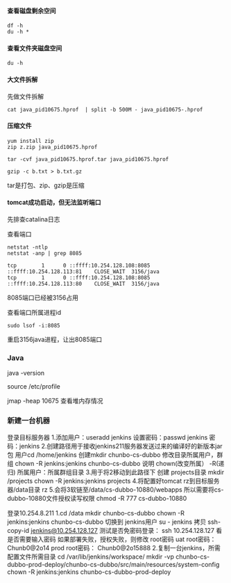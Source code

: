 

#### 查看磁盘剩余空间

```shell
df -h
du -h *
```

#### 查看文件夹磁盘空间

```shell
du -h
```

#### 大文件拆解

先做文件拆解

```shell
cat java_pid10675.hprof  | split -b 500M - java_pid10675-.hprof
```

#### 压缩文件

```shell
yum install zip
zip z.zip java_pid10675.hprof 
```

```shell
tar -cvf java_pid10675.hprof.tar java_pid10675.hprof 
```

```shell
gzip -c b.txt > b.txt.gz
```

tar是打包、zip、gzip是压缩



#### tomcat成功启动，但无法监听端口

先排查catalina日志

查看端口

```
netstat -ntlp
netstat -anp | grep 8085
```

```
tcp        1      0 ::ffff:10.254.128.108:8085  ::ffff:10.254.128.113:81    CLOSE_WAIT  3156/java           
tcp        1      0 ::ffff:10.254.128.108:8085  ::ffff:10.254.128.113:80    CLOSE_WAIT  3156/java
```

8085端口已经被3156占用

查看端口所属进程id

```
sudo lsof -i:8085
```

重启3156java进程，让出8085端口



### Java

java -version

source /etc/profile

jmap -heap 10675 查看堆内存情况



### 新建一台机器

登录目标服务器
1.添加用户：useradd jenkins 设置密码：passwd jenkins  密码：jenkins
2.创建路径用于接收jenkins211服务器发送过来的编译好的新版本jar包
  用户cd /home/jenkins 创建mkdir chunbo-cs-dubbo
  修改目录所属用户，群组  chown -R jenkins:jenkins chunbo-cs-dubbo 说明 chown(改变所属） -R(递归) 所属用户：所属群组目录
3.用于将2移动到此路径下
  创建 projects目录 mkdir /projects
  chown -R jenkins:jenkins projects
4.将配置好tomcat rz到目标服务器/data目录
  rz
5.会将3软链至/data/cs-dubbo-10880/webapps
  所以需要将cs-dubbo-10880文件授权读写权限
  chmod -R 777 cs-dubbo-10880

登录10.254.8.211
1.cd /data
  mkdir chunbo-cs-dubbo
  chown -R jenkins:jenkins chunbo-cs-dubbo
  切换到 jenkins用户 su - jenkins
  拷贝 ssh-copy-id jenkins@10.254.128.127 
  测试是否免密码登录： ssh  10.254.128.127 看是否需要输入密码
   如果部署失败，授权失败，则修改 root密码
   uat  root密码：   Chunb0@2o14
   prod  root密码： Chunb0@2o15888
2.复制一台jenkins，所需配置文件所需目录
  cd /var/lib/jenkins/workspace/
  mkdir -vp chunbo-cs-dubbo-prod-deploy/chunbo-cs-dubbo/src/main/resources/system-config
  chown -R jenkins:jenkins chunbo-cs-dubbo-prod-deploy